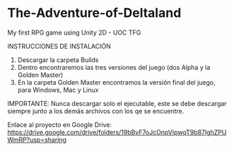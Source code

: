 # The-Adventure-of-Deltaland
My first RPG game using Unity 2D - UOC TFG

INSTRUCCIONES DE INSTALACIÓN
1. Descargar la carpeta Builds
2. Dentro encontraremos las tres versiones del juego (dos Alpha y la Golden Master)
3. En la carpeta Golden Master encontramos la versión final del juego, para Windows, Mac y Linux

IMPORTANTE: Nunca descargar solo el ejecutable, este se debe descargar siempre junto a los demás archivos con los qe se encuentre.

Enlace al proyecto en Google Drive: https://drive.google.com/drive/folders/19bBvF7oJcOnpVipwqT9b87lghZPUWmRP?usp=sharing
